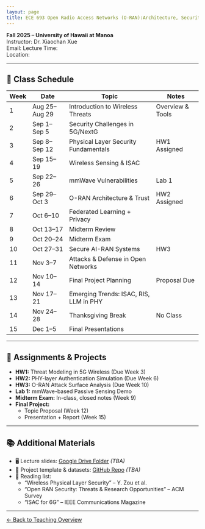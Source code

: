 ```yaml
---
layout: page
title: ECE 693 Open Radio Access Networks (O-RAN):Architecture, Security, and Future Networks
---
```


**Fall 2025 – University of Hawaii at Manoa**  
Instructor: Dr. Xiaochan Xue  
Email: 
Lecture Time:  
Location: 

---

## 📆 Class Schedule

| Week | Date         | Topic                                   | Notes             |
|------|--------------|-----------------------------------------|-------------------|
| 1    | Aug 25–Aug 29 | Introduction to Wireless Threats       | Overview & Tools  |
| 2    | Sep 1–Sep 5   | Security Challenges in 5G/NextG        |                   |
| 3    | Sep 8–Sep 12  | Physical Layer Security Fundamentals   | HW1 Assigned      |
| 4    | Sep 15–19     | Wireless Sensing & ISAC                |                   |
| 5    | Sep 22–26     | mmWave Vulnerabilities                 | Lab 1             |
| 6    | Sep 29–Oct 3  | O-RAN Architecture & Trust             | HW2 Assigned      |
| 7    | Oct 6–10      | Federated Learning + Privacy           |                   |
| 8    | Oct 13–17     | Midterm Review                         |                   |
| 9    | Oct 20–24     | Midterm Exam                           |                   |
| 10   | Oct 27–31     | Secure AI-RAN Systems                  | HW3               |
| 11   | Nov 3–7       | Attacks & Defense in Open Networks     |                   |
| 12   | Nov 10–14     | Final Project Planning                 | Proposal Due      |
| 13   | Nov 17–21     | Emerging Trends: ISAC, RIS, LLM in PHY |                   |
| 14   | Nov 24–28     | Thanksgiving Break                     | No Class          |
| 15   | Dec 1–5       | Final Presentations                    |                   |

---

## 📝 Assignments & Projects

- **HW1:** Threat Modeling in 5G Wireless (Due Week 3)  
- **HW2:** PHY-layer Authentication Simulation (Due Week 6)  
- **HW3:** O-RAN Attack Surface Analysis (Due Week 10)  
- **Lab 1:** mmWave-based Passive Sensing Demo  
- **Midterm Exam:** In-class, closed notes (Week 9)  
- **Final Project:**  
  - Topic Proposal (Week 12)  
  - Presentation + Report (Week 15)

---

## 📚 Additional Materials

- 🖥️ Lecture slides: [Google Drive Folder](#) *(TBA)*  
- 📁 Project template & datasets: [GitHub Repo](#) *(TBA)*  
- 📖 Reading list:
  - “Wireless Physical Layer Security” – Y. Zou et al.
  - “Open RAN Security: Threats & Research Opportunities” – ACM Survey
  - “ISAC for 6G” – IEEE Communications Magazine

---

[← Back to Teaching Overview](/teaching.md)